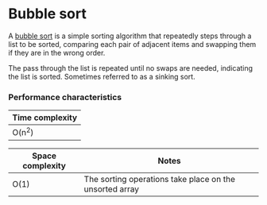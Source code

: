 # Bubble sort
A [bubble sort](https://en.wikipedia.org/wiki/Bubble_sort) is a simple sorting algorithm that repeatedly steps through a list to be sorted, comparing each pair of adjacent items and swapping them if they are in the wrong order.

The pass through the list is repeated until no swaps are needed, indicating the list is sorted. Sometimes referred to as a sinking sort.

### Performance characteristics
|Time complexity
|-
|O(n<sup>2</sup>)

|Space complexity |Notes
|- |-
|O(1) |The sorting operations take place on the unsorted array